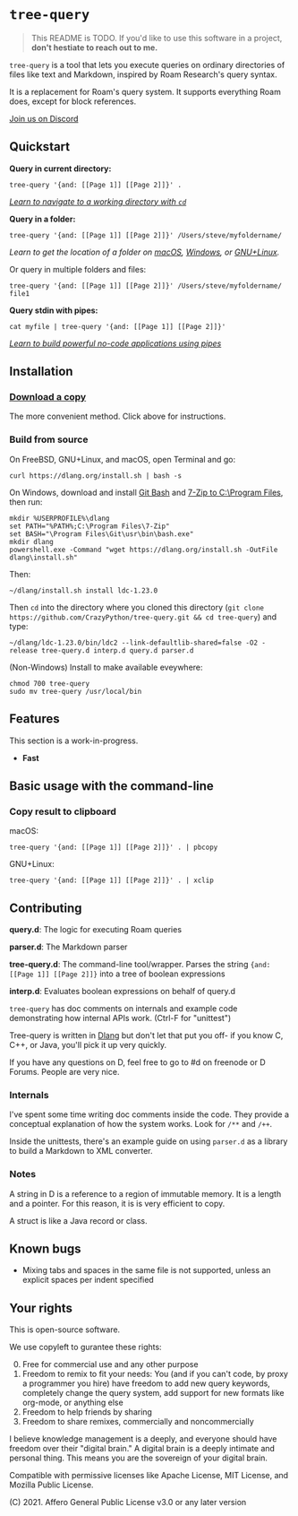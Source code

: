 # `tree-query`

> This README is TODO. If you'd like to use this software in a project, **don't hestiate to reach out to me.**

`tree-query` is a tool that lets you execute queries on ordinary directories of files like text and Markdown, inspired by Roam Research's query syntax.

It is a replacement for Roam's query system. It supports everything Roam does, except for block references.

[Join us on Discord](https://discord.gg/7B9ywS5x)

## Quickstart

**Query in current directory:**
```
tree-query '{and: [[Page 1]] [[Page 2]]}' .
```
[*Learn to navigate to a working directory with `cd`*](https://linuxize.com/post/linux-cd-command/)

**Query in a folder:**
```
tree-query '{and: [[Page 1]] [[Page 2]]}' /Users/steve/myfoldername/
```
*Learn to get the location of a folder on [macOS](https://osxdaily.com/2009/11/23/copy-a-files-path-to-the-terminal-by-dragging-and-dropping/), [Windows](https://www.top-password.com/blog/copy-full-path-of-a-folder-file-in-windows/), or [GNU+Linux](https://unix.stackexchange.com/questions/102551/mouse-shortcut-to-copy-the-path-to-a-file-in-the-gnome-file-manager).*

Or query in multiple folders and files:

```
tree-query '{and: [[Page 1]] [[Page 2]]}' /Users/steve/myfoldername/ file1
```

**Query stdin with pipes:**
```
cat myfile | tree-query '{and: [[Page 1]] [[Page 2]]}'
```
[*Learn to build powerful no-code applications using pipes*](https://youtu.be/tc4ROCJYbm0?t=360)

## Installation
### [Download a copy](https://github.com/CrazyPython/tree-query/releases/tag/v0.1.1)
The more convenient method. Click above for instructions.

### Build from source

On FreeBSD, GNU+Linux, and macOS, open Terminal and go:
```
curl https://dlang.org/install.sh | bash -s
```

On Windows, download and install [Git Bash](https://gitforwindows.org/) and [7-Zip to C:\Program Files](https://www.7-zip.org/), then run:
```
mkdir %USERPROFILE%\dlang
set PATH="%PATH%;C:\Program Files\7-Zip"
set BASH="\Program Files\Git\usr\bin\bash.exe"
mkdir dlang
powershell.exe -Command "wget https://dlang.org/install.sh -OutFile dlang\install.sh"
```

Then:
```
~/dlang/install.sh install ldc-1.23.0
```

Then `cd` into the directory where you cloned this directory (`git clone https://github.com/CrazyPython/tree-query.git && cd tree-query`) and type:
```
~/dlang/ldc-1.23.0/bin/ldc2 --link-defaultlib-shared=false -O2 -release tree-query.d interp.d query.d parser.d
```

(Non-Windows) Install to make available eveywhere:
```
chmod 700 tree-query
sudo mv tree-query /usr/local/bin
```

## Features

This section is a work-in-progress.

* **Fast**

## Basic usage with the command-line

### Copy result to clipboard
macOS:
```
tree-query '{and: [[Page 1]] [[Page 2]]}' . | pbcopy
```

GNU+Linux:
```
tree-query '{and: [[Page 1]] [[Page 2]]}' . | xclip
```

## Contributing

**query.d**: The logic for executing Roam queries

**parser.d**: The Markdown parser

**tree-query.d**: The command-line tool/wrapper. Parses the string `{and: [[Page 1]] [[Page 2]]}` into a tree of boolean expressions

**interp.d**: Evaluates boolean expressions on behalf of query.d

`tree-query` has doc comments on internals and example code demonstrating how internal APIs work. (Ctrl-F for "unittest")

Tree-query is written in [Dlang](https://dlang.org) but don't let that put you off- if you know C, C++, or Java, you'll pick it up very quickly.

If you have any questions on D, feel free to go to #d on freenode or D Forums. People are very nice.

### Internals

I've spent some time writing doc comments inside the code. They provide a conceptual explanation of how the system works. Look for `/**` and `/++`.

Inside the unittests, there's an example guide on using `parser.d` as a library to build a Markdown to XML converter. 

### Notes

A string in D is a reference to a region of immutable memory. It is a length and a pointer. For this reason, it is is very efficient to copy.

A struct is like a Java record or class.

## Known bugs
 - Mixing tabs and spaces in the same file is not supported, unless an explicit spaces per indent specified

## Your rights

This is open-source software.

We use copyleft to gurantee these rights:

0. Free for commercial use and any other purpose
1. Freedom to remix to fit your needs: You (and if you can't code, by proxy a programmer you hire) have freedom to add new query keywords, completely change the query system, add support for new formats like org-mode, or anything else
2. Freedom to help friends by sharing
3. Freedom to share remixes, commercially and noncommercially

I believe knowledge management is a deeply, and everyone should have freedom over their "digital brain." A digital brain is a deeply intimate and personal thing. This means you are the sovereign of your digital brain.

Compatible with permissive licenses like Apache License, MIT License, and Mozilla Public License.

(C) 2021. Affero General Public License v3.0 or any later version
